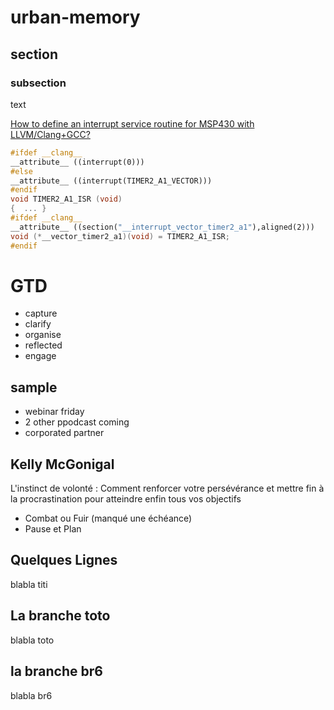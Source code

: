 # urban-memory
## section
### subsection
text

[How to define an interrupt service routine for MSP430 with LLVM/Clang+GCC?](https://stackoverflow.com/questions/33266132/how-to-define-an-interrupt-service-routine-for-msp430-with-llvm-clanggcc)
```c++
#ifdef __clang__
__attribute__ ((interrupt(0)))
#else
__attribute__ ((interrupt(TIMER2_A1_VECTOR)))
#endif
void TIMER2_A1_ISR (void)
{  ... }  
#ifdef __clang__
__attribute__ ((section("__interrupt_vector_timer2_a1"),aligned(2)))
void (*__vector_timer2_a1)(void) = TIMER2_A1_ISR;
#endif
```


# GTD
* capture
* clarify
* organise
* reflected
* engage

## sample
- webinar friday
- 2 other ppodcast coming
- corporated partner

## Kelly McGonigal
L'instinct de volonté : Comment renforcer votre persévérance et mettre fin à la procrastination pour atteindre enfin tous vos objectifs

- Combat ou Fuir (manqué une échéance)
- Pause et Plan

## Quelques Lignes
blabla titi

## La branche toto
blabla toto

## la branche br6
blabla br6
